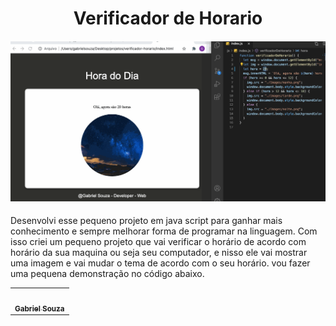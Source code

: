 
<html>
   <body>
  <h1 align="center">Verificador de Horario</h1>
<h4 align="center">
  <img src="./Images/verificador.gif"  /><br>
</h4>

Desenvolvi esse pequeno projeto em java script para ganhar mais conhecimento e sempre melhorar forma de programar na linguagem. Com isso criei um pequeno projeto que vai verificar o horário de acordo com horário da sua maquina ou seja seu computador, e nisso ele vai mostrar uma imagem e vai mudar o tema de acordo com o seu horário. vou fazer uma pequena demonstração no código abaixo.
<table>
  <tr>
    <td align="center"><a href="https://github.com/Gabriel200395"><img src="https://avatars2.githubusercontent.com/u/68435908?s=400&u=9cbee30d93471534b2bd12a6364edd45e618b923&v=4" width="100px;" alt=""/><br /><sub><b>Gabriel Souza</b></sub></a><br /></td>
  <tr>
</table>



